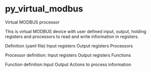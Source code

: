 # py_virtual_modbus
Virtual MODBUS processor

This is virtual MODBUS device with user defined input, output, holding registers and processors to read and write information in registers.

Definition (yaml file)
Input registers
Output registers
Processors

Processor definition:
Input registers
Output registers
Functions

Function definition
Input
Output
Actions to process information
